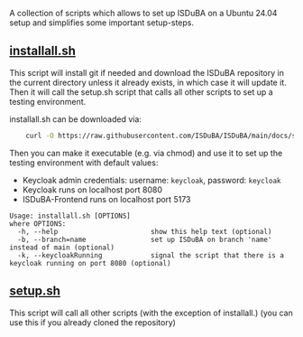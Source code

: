 <!--
 This file is Free Software under the Apache-2.0 License
 without warranty, see README.md and LICENSES/Apache-2.0.txt for details.

 SPDX-License-Identifier: Apache-2.0

 SPDX-FileCopyrightText: 2024 German Federal Office for Information Security (BSI) <https://www.bsi.bund.de>
 Software-Engineering: 2024 Intevation GmbH <https://intevation.de>
-->

A collection of scripts which allows to set up ISDuBA on a Ubuntu 24.04 setup and simplifies
some important setup-steps.

## [installall.sh](https://github.com/ISDuBA/ISDuBA/blob/main/docs/scripts/installall.sh)
This script will install git if needed and download the ISDuBA repository in the current directory unless it already exists, in which case it will update it.
Then it will call the setup.sh script that calls all other scripts to set up a testing environment.

installall.sh can be downloaded via:
``` bash
    curl -O https://raw.githubusercontent.com/ISDuBA/ISDuBA/main/docs/scripts/installall.sh
```
Then you can make it executable (e.g. via chmod) and use it to set up the testing environment with default values:
 * Keycloak admin credentials: username: ```keycloak```, password: ```keycloak```
 * Keycloak runs on localhost port 8080
 * ISDuBA-Frontend runs on localhost port 5173

```
Usage: installall.sh [OPTIONS]
where OPTIONS:
  -h, --help                       show this help text (optional)
  -b, --branch=name                set up ISDuBA on branch 'name' instead of main (optional)
  -k, --keycloakRunning            signal the script that there is a keycloak running on port 8080 (optional)
```

## [setup.sh](https://github.com/ISDuBA/ISDuBA/blob/main/docs/scripts/setup.sh)
This script will call all other scripts (with the exception of installall.) (you can use this if you already cloned the repository)
